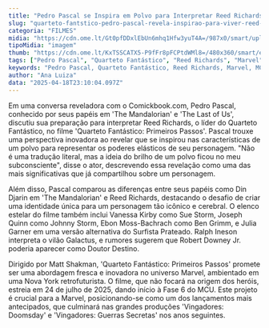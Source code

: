 ```yaml
---
title: "Pedro Pascal se Inspira em Polvo para Interpretar Reed Richards no Novo 'Quarteto Fantástico'"
slug: "quarteto-fantstico-pedro-pascal-revela-inspirao-para-viver-reed-richards"
categoria: "FILMES"
midia: "https://cdn.ome.lt/Gt0pfDDxlEbUn6mhq1Hfw3yuT4A=/987x0/smart/uploads/conteudo/fotos/Design_sem_nome_-_2025-04-18T192652.392.png"
tipoMidia: "imagem"
thumb: "https://cdn.ome.lt/KxTSSCATX5-P9fFr8pFCPtdWMl8=/480x360/smart/extras/conteudos/Design_sem_nome_-_2025-04-18T192652.392.png"
tags: ["Pedro Pascal", "Quarteto Fantástico", "Reed Richards", "Marvel", "MCU", "Quarteto Fantástico 2025", "Primeiros Passos", "Vanessa Kirby", "Joseph Quinn", "Ebon Moss-Bachrach", "Julia Garner", "Ralph Ineson", "Robert Downey Jr."]
keywords: "Pedro Pascal, Quarteto Fantástico, Reed Richards, Marvel, MCU, Quarteto Fantástico 2025, Primeiros Passos, Vanessa Kirby, Joseph Quinn, Ebon Moss-Bachrach, Julia Garner, Ralph Ineson, Robert Downey Jr."
author: "Ana Luiza"
data: "2025-04-18T23:10:04.097Z"
---
```


Em uma conversa reveladora com o Comickbook.com, Pedro Pascal, conhecido por seus papéis em 'The Mandalorian' e 'The Last of Us', discutiu sua preparação para interpretar Reed Richards, o líder do Quarteto Fantástico, no filme 'Quarteto Fantástico: Primeiros Passos'. Pascal trouxe uma perspectiva inovadora ao revelar que se inspirou nas características de um polvo para representar os poderes elásticos de seu personagem. "Não é uma tradução literal, mas a ideia do brilho de um polvo ficou no meu subconsciente", disse o ator, descrevendo essa revelação como uma das mais significativas que já compartilhou sobre um personagem.

Além disso, Pascal comparou as diferenças entre seus papéis como Din Djarin em 'The Mandalorian' e Reed Richards, destacando o desafio de criar uma identidade única para um personagem tão icônico e cerebral. O elenco estelar do filme também inclui Vanessa Kirby como Sue Storm, Joseph Quinn como Johnny Storm, Ebon Moss-Bachrach como Ben Grimm, e Julia Garner em uma versão alternativa do Surfista Prateado. Ralph Ineson interpreta o vilão Galactus, e rumores sugerem que Robert Downey Jr. poderia aparecer como Doutor Destino.

Dirigido por Matt Shakman, 'Quarteto Fantástico: Primeiros Passos' promete ser uma abordagem fresca e inovadora no universo Marvel, ambientado em uma Nova York retrofuturista. O filme, que não focará na origem dos heróis, estreia em 24 de julho de 2025, dando início à Fase 6 do MCU. Este projeto é crucial para a Marvel, posicionando-se como um dos lançamentos mais antecipados, que culminará nas grandes produções 'Vingadores: Doomsday' e 'Vingadores: Guerras Secretas' nos anos seguintes.